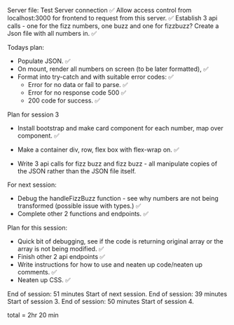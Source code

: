 
Server file:
Test Server connection ✅
Allow access control from localhost:3000 for frontend to request from this server. ✅
Establish 3 api calls - one for the fizz numbers, one buzz and one for fizzbuzz?
Create a Json file with all numbers in. ✅


Todays plan:  
- Populate JSON. ✅
- On mount, render all numbers on screen (to be later formatted), ✅
- Format into try-catch and with suitable error codes: ✅
  - Error for no data or fail to parse. ✅
  - Error for no response code 500 ✅
  - 200 code for success. ✅



Plan for session 3
- Install bootstrap and make card component for each number, map over component. ✅
- Make a container div, row, flex box with flex-wrap on. ✅

- Write 3 api calls for fizz buzz and fizz buzz - all manipulate copies of the JSON rather than the JSON file itself. 



For next session:
 - Debug the handleFizzBuzz function - see why numbers are not being transformed (possible issue with types.) ✅
 - Complete other 2 functions and endpoints. ✅

 Plan for this session:
- Quick bit of debugging, see if the code is returning original array or the array is not being modified. ✅
- Finish other 2 api endpoints ✅
- Write instructions for how to use and neaten up code/neaten up comments. ✅
- Neaten up CSS. ✅



End of session: 51 minutes
Start of next session.
End of session: 39 minutes
Start of session 3.
End of session: 50 minutes
Start of session 4.



total = 2hr 20 min
